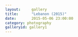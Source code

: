 ```yaml
---
layout:     gallery
title:      "Lebanon (2015)"
date:       2015-05-06 23:00:00
category: photography
galleryid: gallery1
---
```


